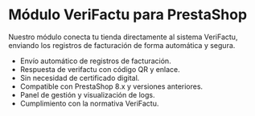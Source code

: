 # Módulo VeriFactu para PrestaShop

Nuestro módulo conecta tu tienda directamente al sistema VeriFactu, enviando los registros de facturación de forma automática y segura.

- Envío automático de registros de facturación.
- Respuesta de verifactu con código QR y enlace.
- Sin necesidad de certificado digital.
- Compatible con PrestaShop 8.x y versiones anteriores.
- Panel de gestión y visualización de logs.
- Cumplimiento con la normativa VeriFactu.


